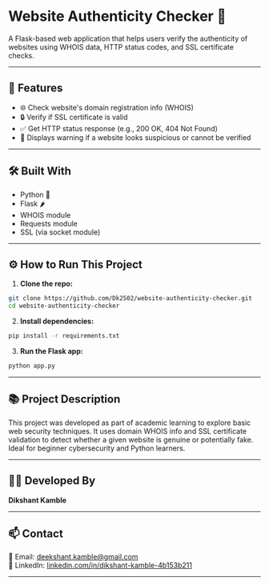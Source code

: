 # Website Authenticity Checker 🔐

A Flask-based web application that helps users verify the authenticity of websites using WHOIS data, HTTP status codes, and SSL certificate checks.

---

## 📌 Features
- 🌐 Check website's domain registration info (WHOIS)
- 🔒 Verify if SSL certificate is valid
- ✅ Get HTTP status response (e.g., 200 OK, 404 Not Found)
- 🚨 Displays warning if a website looks suspicious or cannot be verified

---

## 🛠️ Built With
- Python 🐍
- Flask 🌶️
- WHOIS module
- Requests module
- SSL (via socket module)

---

## ⚙️ How to Run This Project

1. **Clone the repo:**
```bash
git clone https://github.com/Dk2502/website-authenticity-checker.git
cd website-authenticity-checker
```

2. **Install dependencies:**
```bash
pip install -r requirements.txt
```

3. **Run the Flask app:**
```bash
python app.py
```


---

## 📚 Project Description
This project was developed as part of academic learning to explore basic web security techniques. It uses domain WHOIS info and SSL certificate validation to detect whether a given website is genuine or potentially fake. Ideal for beginner cybersecurity and Python learners.

---

## 👨‍🎓 Developed By
**Dikshant Kamble**  


---

## 📫 Contact
📧 Email: deekshant.kamble@gmail.com  
🔗 LinkedIn: [linkedin.com/in/dikshant-kamble-4b153b211](https://www.linkedin.com/in/dikshant-kamble-4b153b211)

---

